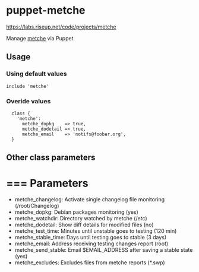 # puppet-metche
https://labs.riseup.net/code/projects/metche

Manage [metche](https://labs.riseup.net/code/projects/metche) via Puppet

## Usage

### Using default values
```
include 'metche'
```

### Overide values
```
  class {
    'metche':
      metche_dopkg    => true,
      metche_dodetail => true,
      metche_email    => 'notifs@foobar.org',
  }
```

## Other class parameters

# === Parameters
* metche\_changelog: Activate single changelog file monitoring (/root/Changelog)
* metche\_dopkg: Debian packages monitoring (yes)
* metche\_watchdir: Directory watched by metche (/etc)
* metche\_dodetail: Show diff details for modified files (no)
* metche\_test\_time: Minutes until unstable goes to testing (120 min)
* metche\_stable\_time: Days until testing goes to stable (3 days)
* metche\_email: Address receiving testing changes report (root)
* metche\_send\_stable: Email $EMAIL\_ADDRESS after saving a stable state (yes)
* metche\_excludes: Excludes files from metche reports (\*.swp)
